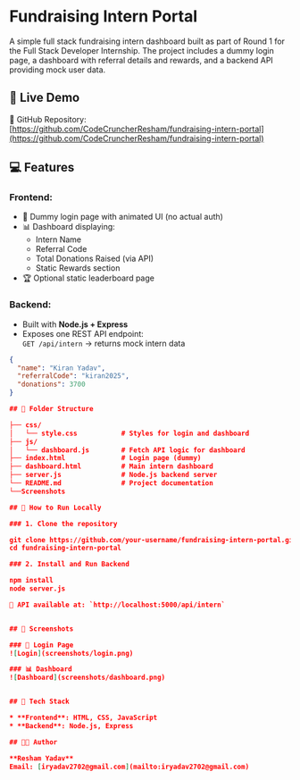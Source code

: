 # Fundraising Intern Portal

A simple full stack fundraising intern dashboard built as part of Round 1 for the Full Stack Developer Internship. The project includes a dummy login page, a dashboard with referral details and rewards, and a backend API providing mock user data.



## 🔗 Live Demo

🔗 GitHub Repository: [https://github.com/CodeCruncherResham/fundraising-intern-portal](https://github.com/CodeCruncherResham/fundraising-intern-portal)


## 💻 Features

### Frontend:
- 🔐 Dummy login page with animated UI (no actual auth)
- 📊 Dashboard displaying:
  - Intern Name
  - Referral Code
  - Total Donations Raised (via API)
  - Static Rewards section
- 🏆 Optional static leaderboard page

### Backend:
- Built with **Node.js + Express**
- Exposes one REST API endpoint:  
  `GET /api/intern` → returns mock intern data

```json
{
  "name": "Kiran Yadav",
  "referralCode": "kiran2025",
  "donations": 3700
}

## 📂 Folder Structure

├── css/
│   └── style.css           # Styles for login and dashboard
├── js/
│   └── dashboard.js        # Fetch API logic for dashboard
├── index.html              # Login page (dummy)
├── dashboard.html          # Main intern dashboard
├── server.js               # Node.js backend server
└── README.md               # Project documentation
└──Screenshots

## 🚀 How to Run Locally

### 1. Clone the repository

git clone https://github.com/your-username/fundraising-intern-portal.git
cd fundraising-intern-portal

### 2. Install and Run Backend

npm install
node server.js

🔗 API available at: `http://localhost:5000/api/intern`


## 🎯 Screenshots

### 🔐 Login Page  
![Login](screenshots/login.png)

### 📊 Dashboard  
![Dashboard](screenshots/dashboard.png)


## 🧠 Tech Stack

* **Frontend**: HTML, CSS, JavaScript
* **Backend**: Node.js, Express

## 👩‍💻 Author

**Resham Yadav**
Email: [iryadav2702@gmail.com](mailto:iryadav2702@gmail.com)

